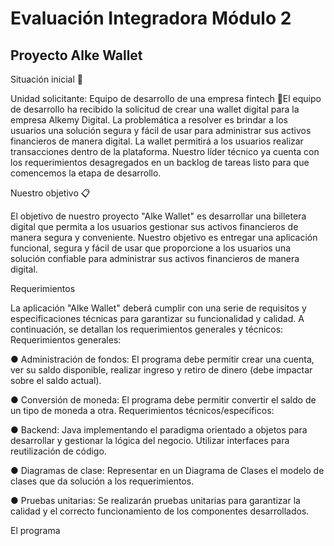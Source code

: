 # Evaluación Integradora Módulo 2
## Proyecto Alke Wallet

<link rel="stylesheet" href="https://cdnjs.cloudflare.com/ajax/libs/font-awesome/5.15.4/css/all.min.css">

Situación inicial 📍

Unidad solicitante: Equipo de desarrollo de una empresa fintech
📌El equipo de desarrollo ha recibido la solicitud de crear una wallet
digital para la empresa Alkemy Digital. La problemática a resolver es
brindar a los usuarios una solución segura y fácil de usar para
administrar sus activos financieros de manera digital. La wallet permitirá
a los usuarios realizar transacciones dentro de la plataforma. Nuestro
líder técnico ya cuenta con los requerimientos desagregados en un
backlog de tareas listo para que comencemos la etapa de desarrollo.

Nuestro objetivo 📋

El objetivo de nuestro proyecto "Alke Wallet" es desarrollar una billetera
digital que permita a los usuarios gestionar sus activos financieros de
manera segura y conveniente.
Nuestro objetivo es entregar una aplicación funcional, segura y fácil de
usar que proporcione a los usuarios una solución confiable para
administrar sus activos financieros de manera digital.

Requerimientos 

La aplicación "Alke Wallet" deberá cumplir con una serie de requisitos y
especificaciones técnicas para garantizar su funcionalidad y calidad. A
continuación, se detallan los requerimientos generales y técnicos:
Requerimientos generales:

● Administración de fondos: El programa debe permitir crear una
cuenta, ver su saldo disponible, realizar ingreso y retiro de dinero
(debe impactar sobre el saldo actual).

● Conversión de moneda: El programa debe permitir convertir el
saldo de un tipo de moneda a otra.
Requerimientos técnicos/específicos:

● Backend: Java implementando el paradigma orientado a objetos
para desarrollar y gestionar la lógica del negocio. Utilizar interfaces
para reutilización de código.

● Diagramas de clase: Representar en un Diagrama de Clases el
modelo de clases que da solución a los requerimientos.

● Pruebas unitarias: Se realizarán pruebas unitarias para garantizar la
calidad y el correcto funcionamiento de los componentes
desarrollados.

El programa <i class="fa-regular fa-file-code"></i>

